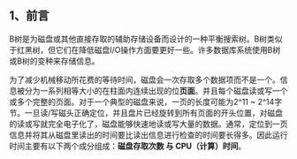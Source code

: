 ## 1、前言
B树是为磁盘或其他直接存取的辅助存储设备而设计的一种平衡搜索树。B树类似于红黑树，但它们在降低磁盘I/O操作方面要更好一些。许多数据库系统使用B树或B树的变种来存储信息。

为了减少机械移动所花费的等待时间，磁盘会一次存取多个数据项而不是一个。信息被分为一系列相等大小的在柱面内连续出现的位**页面**。并且每个磁盘读或写一个或多个完整的页面。对于一个典型的磁盘来说，一页的长度可能为2^11 ~ 2^14字节。一旦读/写磁头正确定位，并且盘片已经旋转到所有页面的开头位置，对磁盘的读或写就完全电子化了，磁盘能够快速地读或写大量的数据。通常，定位到一页信息并将其从磁盘里读出的时间要比读出信息进行检查的时间要长得多。因此运行时间主要有以下两个成分组成：**磁盘存取次数 与 CPU（计算）时间**。
